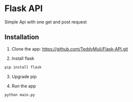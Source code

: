 # Flask API

Simple Api with one get and post request

## Installation

1. Clone the app: https://github.com/TeddyMuli/Flask-API.git

2. Install flask

``` bash
pip install flask
```

3. Upgrade pip

4. Run the app
``` bash
python main.py
```
